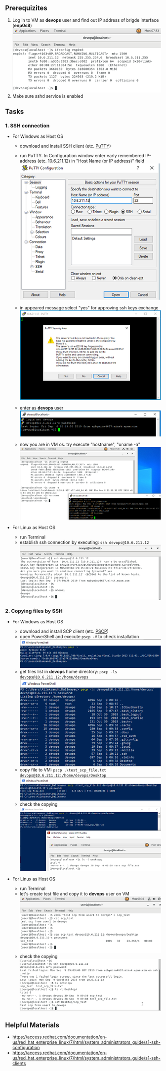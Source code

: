## Prerequizites
1. Log in to VM as **devops** user and find out IP address of brigde interface (**enp0s8**)
![](images/1_get_vm_ip.PNG)
2. Make sure sshd service is enabled

## Tasks

### 1. SSH connection
  - For Windows as Host OS
    - download and install SSH client (etc. [PuTTY](https://www.putty.org/))
    - run PuTTY. In Configuration window enter early remembered IP-address (etc. 10.6.211.12) in "Host Name (or IP address)" field
    ![](images/2_enter_ip.PNG)

    - in appeared message select "yes" for approving ssh keys exchange
    ![](images/3_accept_key.PNG)

    - enter as **devops** user
    ![](images/4_log_in.PNG)

    - now you are in VM os. try execute "hostname", "uname -a"
    ![](images/5_result.PNG)


  - For Linux as Host OS
    - run Terminal
    - establish ssh connection by executing: `ssh devops@10.6.211.12`
    ![](images/6_ssh_linux2linux.PNG)


### 2. Copying files by SSH
  - For Windows as Host OS
    - download and install SCP client (etc. [PSCP](https://the.earth.li/~sgtatham/putty/latest/w64/pscp.exe))
    - open PowerShell and execute `pscp -V` to check installation
    ![](images/7_pscp_check_v.PNG)
    - get files list in **devops** home directory: `pscp -ls devops@10.6.211.12:/home/devops`
    ![](images/8_pscp_ls.PNG)
    - copy file to VM: `pscp .\test_scp_file.txt devops@10.6.211.12:/home/devops/Desktop`
    ![](images/9_pscp_copy.PNG)
    - check the copying
    ![](images/10_pscp_check.PNG)


  - For Linux as Host OS
    - run Terminal
    - let's create test file and copy it to **devops** user on VM
    ![](images/11_scp_linux2linux.PNG)
    - check the copying
    ![](images/12_scp_check.PNG)


## Helpful Materials
- https://access.redhat.com/documentation/en-us/red_hat_enterprise_linux/7/html/system_administrators_guide/s1-ssh-configuration
- https://access.redhat.com/documentation/en-us/red_hat_enterprise_linux/7/html/system_administrators_guide/s1-ssh-clients
